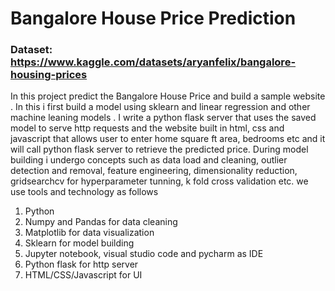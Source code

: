# Bangalore House Price Prediction
 ### Dataset: https://www.kaggle.com/datasets/aryanfelix/bangalore-housing-prices
In this project  predict the Bangalore House Price and  build a sample website . In this i  first build a model using sklearn and linear regression  and other machine leaning models . I write a python flask server that uses the saved model to serve http requests and the   website built in html, css and javascript that allows user to enter home square ft area, bedrooms etc and it will call python flask server to retrieve the predicted price. During model building i undergo concepts  such as data load and cleaning, outlier detection and removal, feature engineering, dimensionality reduction, gridsearchcv for hyperparameter tunning, k fold cross validation etc. we use tools and technology as follows

1. Python
2. Numpy and Pandas for data cleaning
3. Matplotlib for data visualization
4. Sklearn for model building
5. Jupyter notebook, visual studio code and pycharm as IDE
6. Python flask for http server
7. HTML/CSS/Javascript for UI
